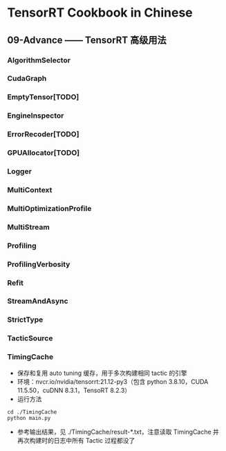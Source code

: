 # TensorRT Cookbook in Chinese

## 09-Advance —— TensorRT 高级用法

### AlgorithmSelector
### CudaGraph
### EmptyTensor[TODO]
### EngineInspector
### ErrorRecoder[TODO]
### GPUAllocator[TODO]
### Logger
### MultiContext
### MultiOptimizationProfile
### MultiStream
### Profiling
### ProfilingVerbosity
### Refit
### StreamAndAsync
### StrictType
### TacticSource
### TimingCache

+ 保存和复用 auto tuning 缓存，用于多次构建相同 tactic 的引擎
+ 环境：nvcr.io/nvidia/tensorrt:21.12-py3（包含 python 3.8.10，CUDA 11.5.50，cuDNN 8.3.1，TensoRT 8.2.3）
+ 运行方法
```shell
cd ./TimingCache
python main.py
```
+ 参考输出结果，见 ./TimingCache/result-*.txt，注意读取 TimingCache 并再次构建时的日志中所有 Tactic 过程都没了

